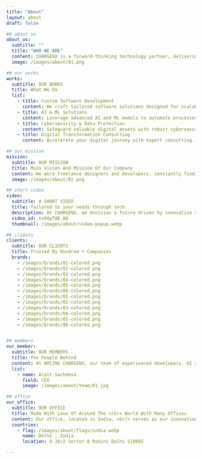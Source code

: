 ```yaml
---
title: "About"
layout: about
draft: false

## about us
about_us:
  subtitle: ""
  title: "WHO WE ARE"
  content: CHARGENX is a forward-thinking technology partner, delivering innovative IT, AI, and ML solutions. Our dedicated experts empower businesses with data-driven insights, seamless scalability, and transformative digital experiences, ensuring sustained growth in an ever-evolving market.
  image: /images/about/01.png

## our works
works:
  subtitle: OUR WORKS
  title: What We Do
  list:
    - title: Custom Software Development
      content: We craft tailored software solutions designed for scalability, efficiency, and long-term value. Our expert team optimizes applications, ensuring seamless integration and measurable business growth.
    - title: AI & ML Solutions
      content: Leverage advanced AI and ML models to automate processes, discover actionable insights, and enhance decision-making. We empower organizations to thrive in data-driven markets.
    - title: Cybersecurity & Data Protection
      content: Safeguard valuable digital assets with robust cybersecurity strategies. Our proactive measures mitigate risks, ensure compliance, and maintain trust in an ever-changing digital environment.
    - title: Digital Transformation Consulting
      content: Accelerate your digital journey with expert consulting. We streamline operations, integrate emerging technologies, and foster innovation, positioning your business for sustained competitive advantage.

## our mission
mission:
  subtitle: OUR MISSION
  title: Main Vision And Mission Of Our Company
  content: We were freelance designers and developers, constantly finding ourselve deep vague feedback. leaving a notes from the sticky note piece .
  image: /images/about/02.png

## short video
video:
  subtitle: A SHORT VIDEO
  title: Tailored to your needs through tech
  description: At CHARGENX, we envision a future driven by innovative software solutions, AI, and ML technologies. Our mission empowers businesses with secure tools that foster growth and efficiency
  video_id: tn0XpTAD_8Q
  thumbnail: /images/about/video-popup.webp

## clients
clients:
  subtitle: OUR CLIENTS
  title: Trusted By Hundred + Companies
  brands:
    - /images/brands/01-colored.png
    - /images/brands/02-colored.png
    - /images/brands/03-colored.png
    - /images/brands/04-colored.png
    - /images/brands/05-colored.png
    - /images/brands/06-colored.png
    - /images/brands/01-colored.png
    - /images/brands/02-colored.png
    - /images/brands/03-colored.png
    - /images/brands/04-colored.png
    - /images/brands/05-colored.png
    - /images/brands/06-colored.png


## members
our_member:
  subtitle: OUR MEMBERS
  title: The People Behind
  content: At ARCING CHARGENX, our team of experienced developers, AI specialists, and data analysts collaborates tirelessly to <br/> transform your vision into practical, innovative solutions, ensuring your business thrives in the ever-evolving digital landscape.
  list:
    - name: Arpit Sachdeva
      field: CEO
      image: /images/about/team/01.jpg

## office
our_office:
  subtitle: OUR OFFICE
  title: Made With Love Of Around The </br> World With Many Offices
  content: Our office, located in India, <br/> serves as our innovation hub. Here, we collaborate closely with clients, deliver cutting-edge solutions, and drive sustainable growth in an environment fostering creativity and excellence.
  countries:
    - flag: /images/about/flags/india.webp
      name: Delhi , India
      location: D-10/2 Sector 8 Rohini Delhi 110085

---
```


